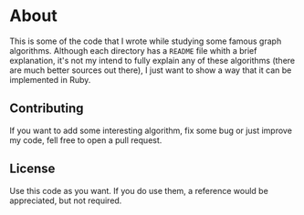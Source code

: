 # About

This is some of the code that I wrote while studying some famous graph
algorithms. Although each directory has a `README` file whith a brief
explanation, it's not my intend to fully explain any of these algorithms (there
are much better sources out there), I just want to show a way that it can be
implemented in Ruby.

## Contributing

If you want to add some interesting algorithm, fix some bug or just improve my
code, fell free to open a pull request.

## License

Use this code as you want. If you do use them, a reference would be appreciated, but not required.
